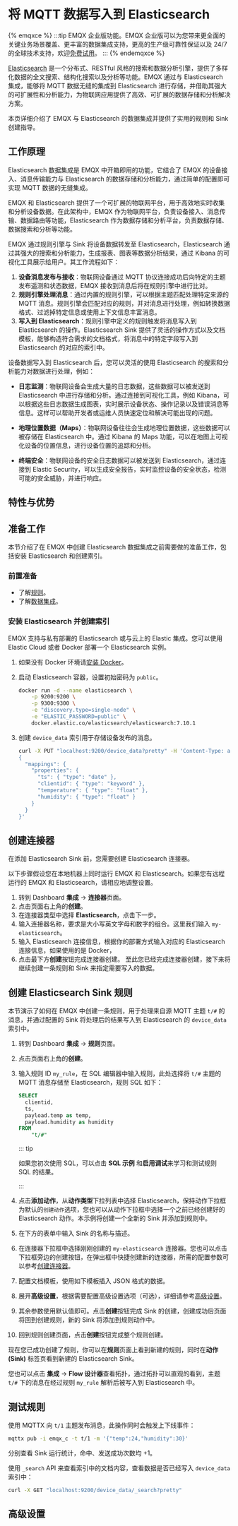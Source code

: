 # 将 MQTT 数据写入到 Elasticsearch

{% emqxce %}
:::tip
EMQX 企业版功能。EMQX 企业版可以为您带来更全面的关键业务场景覆盖、更丰富的数据集成支持，更高的生产级可靠性保证以及 24/7 的全球技术支持，欢迎[免费试用](https://www.emqx.com/zh/try?product=enterprise)。
:::
{% endemqxce %}

[Elasticsearch](https://www.elastic.co/elasticsearch/) 是一个分布式、RESTful 风格的搜索和数据分析引擎，提供了多样化数据的全文搜索、结构化搜索以及分析等功能。EMQX 通过与 Elasticsearch 集成，能够将 MQTT 数据无缝的集成到 Elasticsearch 进行存储，并借助其强大的可扩展性和分析能力，为物联网应用提供了高效、可扩展的数据存储和分析解决方案。

本页详细介绍了 EMQX 与 Elasticsearch 的数据集成并提供了实用的规则和 Sink 创建指导。

## 工作原理

Elasticsearch 数据集成是 EMQX 中开箱即用的功能，它结合了 EMQX 的设备接入、消息传输能力与 Elasticsearch 的数据存储和分析能力，通过简单的配置即可实现 MQTT 数据的无缝集成。

<!-- 下图展示了工业物联网中 EMQX 和 Elasticsearch 数据集成的典型架构。

![MQTT to Timescale](./assets/mqtt-to-Elasticsearch.jpg) -->

EMQX 和 Elasticsearch 提供了一个可扩展的物联网平台，用于高效地实时收集和分析设备数据。在此架构中，EMQX 作为物联网平台，负责设备接入、消息传输、数据路由等功能，Elasticsearch 作为数据存储和分析平台，负责数据存储、数据搜索和分析等功能。

EMQX 通过规则引擎与 Sink 将设备数据转发至 Elasticsearch，Elasticsearch 通过其强大的搜索和分析能力，生成报表、图表等数据分析结果，通过 Kibana 的可视化工具展示给用户。其工作流程如下：

1. **设备消息发布与接收**：物联网设备通过 MQTT 协议连接成功后向特定的主题发布遥测和状态数据，EMQX 接收到消息后将在规则引擎中进行比对。
2. **规则引擎处理消息**：通过内置的规则引擎，可以根据主题匹配处理特定来源的 MQTT 消息。规则引擎会匹配对应的规则，并对消息进行处理，例如转换数据格式、过滤掉特定信息或使用上下文信息丰富消息。
3. **写入到 Elasticsearch**：规则引擎中定义的规则触发将消息写入到 Elasticsearch 的操作。Elasticsearch Sink 提供了灵活的操作方式以及文档模板，能够构造符合需求的文档格式，将消息中的特定字段写入到 Elasticsearch 的对应的索引中。

设备数据写入到 Elasticsearch 后，您可以灵活的使用 Elasticsearch 的搜索和分析能力对数据进行处理，例如：

- **日志监测**：物联网设备会生成大量的日志数据，这些数据可以被发送到 Elasticsearch 中进行存储和分析。通过连接到可视化工具，例如 Kibana，可以根据这些日志数据生成图表，实时展示设备状态、操作记录以及错误消息等信息。这样可以帮助开发者或运维人员快速定位和解决可能出现的问题。

- **地理位置数据（Maps）**：物联网设备往往会生成地理位置数据，这些数据可以被存储在 Elasticsearch 中。通过 Kibana 的 Maps 功能，可以在地图上可视化设备的位置信息，进行设备位置的追踪和分析。

- **终端安全**：物联网设备的安全日志数据可以被发送到 Elasticsearch，通过连接到 Elastic Security，可以生成安全报告，实时监控设备的安全状态，检测可能的安全威胁，并进行响应。

## 特性与优势

## 准备工作

本节介绍了在 EMQX 中创建 Elasticsearch 数据集成之前需要做的准备工作，包括安装 Elasticsearch 和创建索引。

### 前置准备

- 了解[规则](./rules.md)。
- 了解[数据集成](./data-bridges.md)。

### 安装 Elasticsearch 并创建索引

EMQX 支持与私有部署的 Elasticsearch 或与云上的 Elastic 集成。您可以使用 Elastic Cloud 或者 Docker 部署一个 Elasticsearch 实例。

1. 如果没有 Docker 环境请[安装 Docker](https://docs.docker.com/install/)。

2. 启动 Elasticsearch 容器，设置初始密码为 `public`。

    ```bash
    docker run -d --name elasticsearch \
        -p 9200:9200 \
        -p 9300:9300 \
        -e "discovery.type=single-node" \
        -e "ELASTIC_PASSWORD=public" \
        docker.elastic.co/elasticsearch/elasticsearch:7.10.1
    ```

3. 创建 `device_data` 索引用于存储设备发布的消息。

    ```bash
    curl -X PUT "localhost:9200/device_data?pretty" -H 'Content-Type: application/json' -d'
    {
      "mappings": {
        "properties": {
          "ts": { "type": "date" },
          "clientid": { "type": "keyword" },
          "temperature": { "type": "float" },
          "humidity": { "type": "float" }
        }
      }
    }'
    ```

## 创建连接器

在添加 Elasticsearch Sink 前，您需要创建 Elasticsearch 连接器。

以下步骤假设您在本地机器上同时运行 EMQX 和 Elasticsearch。如果您有远程运行的 EMQX 和 Elasticsearch，请相应地调整设置。

1. 转到 Dashboard **集成** -> **连接器**页面。
2. 点击页面右上角的**创建**。
3. 在连接器类型中选择 **Elasticsearch**，点击下一步。
4. 输入连接器名称，要求是大小写英文字母和数字的组合。这里我们输入 `my-elasticsearch`。
5. 输入 Elasticsearch 连接信息，根据你的部署方式输入对应的 Elasticsearch 连接信息，如果使用的是 Docker，<!-- TODO -->
6. 点击最下方**创建**按钮完成连接器创建。
至此您已经完成连接器创建，接下来将继续创建一条规则和 Sink 来指定需要写入的数据。

## 创建 Elasticsearch Sink 规则

本节演示了如何在 EMQX 中创建一条规则，用于处理来自源 MQTT 主题 `t/#` 的消息，并通过配置的 Sink 将处理后的结果写入到 Elasticsearch 的 `device_data` 索引中。

1. 转到 Dashboard **集成** -> **规则**页面。

2. 点击页面右上角的**创建**。

3. 输入规则 ID `my_rule`，在 SQL 编辑器中输入规则，此处选择将 `t/#` 主题的 MQTT 消息存储至 Elasticsearch，规则 SQL 如下：

   ```sql
   SELECT
     clientid,
     ts,
     payload.temp as temp,
     payload.humidity as humidity
   FROM
       "t/#"
   ```

   ::: tip

   如果您初次使用 SQL，可以点击 **SQL 示例** 和**启用调试**来学习和测试规则 SQL 的结果。

   :::

4. 点击**添加动作**，从**动作类型**下拉列表中选择 Elasticsearch，保持动作下拉框为默认的`创建动作`选项，您也可以从动作下拉框中选择一个之前已经创建好的 Elasticsearch 动作。本示例将创建一个全新的 Sink 并添加到规则中。

5. 在下方的表单中输入 Sink 的名称与描述。

6. 在连接器下拉框中选择刚刚创建的 `my-elasticsearch` 连接器。您也可以点击下拉框旁边的创建按钮，在弹出框中快捷创建新的连接器，所需的配置参数可以参考[创建连接器](#创建连接器)。
7. 配置文档模板，使用如下模板插入 JSON 格式的数据。

  <!-- TODO 等待研发 -->

8. 展开**高级设置**，根据需要配置高级设置选项（可选），详细请参考[高级设置](#高级设置)。

9. 其余参数使用默认值即可。点击**创建**按钮完成 Sink 的创建，创建成功后页面将回到创建规则，新的 Sink 将添加到规则动作中。

10. 回到规则创建页面，点击**创建**按钮完成整个规则创建。

现在您已成功创建了规则，你可以在**规则**页面上看到新建的规则，同时在**动作(Sink)** 标签页看到新建的 Elasticsearch Sink。

您也可以点击 **集成** -> **Flow 设计器**查看拓扑，通过拓扑可以直观的看到，主题 `t/#` 下的消息在经过规则 `my_rule` 解析后被写入到 Elasticsearch 中。

## 测试规则

使用 MQTTX 向 `t/1` 主题发布消息，此操作同时会触发上下线事件：

```bash
mqttx pub -i emqx_c -t t/1 -m '{"temp":24,"humidity":30}'
```

分别查看 Sink 运行统计，命中、发送成功次数均 +1。

使用 `_search` API 来查看索引中的文档内容，查看数据是否已经写入 `device_data` 索引中：

```bash
curl -X GET "localhost:9200/device_data/_search?pretty"
```
<!-- TODO 等待研发 -->

## 高级设置

<!-- TODO -->
